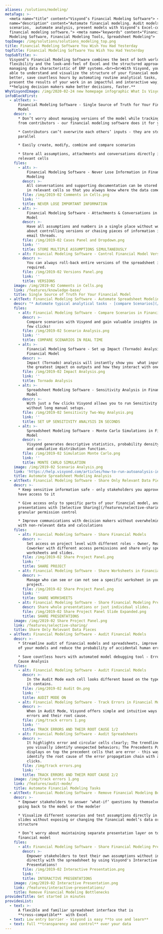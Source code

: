 ```yaml
---
aliases: /solutions/modeling/
metaTags: >-
  <meta name="title" content="Visyond’s Financial Modeling Software"> <meta
  name="description" content="Automate financial modeling. Audit models, create
  scenarios,  automate analysis, present models with Visyond’s Excel-compatible
  financial modeling software."> <meta name="keywords" content="Financial
  Modeling Software, Financial Modeling Tools, Spreadsheet Modeling">
topImage: /img/solutions/solutions_modeling_top.png
title: Financial Modeling Software You Wish You Had Yesterday
topTitle: Financial Modeling Software You Wish You Had Yesterday
topSubTitle: >-
  Visyond’s Financial Modeling Software combines the best of both worlds: the
  flexibility and the look-and-feel of Excel and the structured approach to
  managing data characteristic of ERP systems.<br><br>With Visyond, you will be
  able to understand and visualize the structure of your financial models
  better, save countless hours by automating routine analytical tasks, and
  present the results of your work in an impactful and interactive way,
  **helping decision makers make better decisions, faster.**
WhyVisyondImage: /img/2020-02-24 new homepage infographic What Is Visyond.png
infoBlockFirst:
  - altText: >-
      Financial Modeling Software - Single Source of Truth for Your Financial
      Model
    descr: >
      * Don’t worry about managing versions of the model while tracking inputs
      from contributors - our financial modeling software does it for you

      * Contributors can’t overwrite each others’ inputs - they are stored in
      parallel

      * Easily create, modify, combine and compare scenarios

      * Store all assumptions, attachments and conversations directly in the
      relevant cells
    files:
      - alt: >-
          Financial Modeling Software - Never Lose Information in Financial
          Modeling
        descr: >-
          All conversations and supporting documentation can be stored directly
          in relevant cells so that you always know where the data comes from.
        file: /img/2019-02 Comments in Cells.png
        link: ''
        title: NEVER LOSE IMPORTANT INFORMATION
      - alt: >-
          Financial Modeling Software - Attachments & Conversations in Financial
          Model
        descr: >-
          Have all assumptions and numbers in a single place without worrying
          about controlling versions or chasing pieces of information in long
          email threads.
        file: /img/2019-02 Cases Panel and Dropdown.png
        link: ''
        title: STORE MULTIPLE ASSUMPTIONS SIMULTANEOUSLY
      - alt: Financial Modeling Software - Control Financial Model Versions
        descr: >-
          You can always roll-back entire versions of the spreadsheet if
          required.
        file: /img/2019-02 Versions Panel.png
        link: ''
        title: VERSIONS
    image: /img/2019-02 Comments in Cells.png
    link: /features/knowledge-base/
    title: Single Source of Truth For Your Financial Model
  - altText: Financial Modeling Software - Automate Spreadsheet Modeling Analysis
    descr: "* Automate typical analytical tasks - [compare Scenarios](/features/scenarios/), [run Monte Carlo Simulations](/features/simulations/) or [Sensitivity](/features/sensitivity/) analysis) - without add-ons/macros or coding\n* Focus on on getting insights from your data instead of preparing data\n* Take advantage of financial modeling tools such as Visyond's auto-analysis for complete analysis in seconds\r\n\n"
    files:
      - alt: Financial Modeling Software - Compare Scenarios in Financial Models
        descr: >-
          Compare scenarios with Visyond and gain valuable insights in just a
          few clicks!
        file: /img/2019-02 Scenario Analysis.png
        link: ''
        title: COMPARE SCENARIOS IN REAL TIME
      - alt: >-
          Financial Modeling Software - Set up Impact (Tornado) Analysis in
          Financial Model
        descr: >-
          Impact (Tornado) analysis will instantly show you  what inputs have
          the greatest impact on outputs and how they interact with one another 
        file: /img/2019-02 Impact Analysis.png
        link: ''
        title: Tornado Analysis
      - alt: >-
          Spreadsheet Modeling Software - Sensitivity Analysis in Financial
          Model
        descr: >-
          With just a few clicks Visyond allows you to run Sensitivity analysis
          without long manual setups.
        file: /img/2019-02 Sensitivity Two-Way Analysis.png
        link: ''
        title: SET UP SENSITIVITY ANALYSIS IN SECONDS
      - alt: >-
          Spreadsheet Modeling Software - Monte Carlo Simulations in Financial
          Model
        descr: >-
          Visyond generates descriptive statistics, probability density function
          and cumulative distribution function.
        file: /img/2019-02 Simulation Monte Carlo.png
        link: ''
        title: MONTE CARLO SIMULATION
    image: /img/2019-02 Scenario Analysis.png
    link: 'https://help.visyond.com/articles/how-to-run-autoanalysis-in-visyond/'
    title: Automate Spreadsheet Modeling Analysis
  - altText: Financial Modeling Software - Share Only Relevant Data Pieces
    descr: >-
      * Keep sensitive information safe - only stakeholders you approve will
      have access to it

      * Give access only to specific parts of your financial model, analysis and
      presentations with [Selective Sharing](/features/selective-sharing/) and
      granular permission control

      * Improve communications with decision makers without overwhelming them
      with non-relevant data and calculations
    files:
      - alt: Financial Modeling Software - Share Financial Models
        descr: >-
          Set access on project level with different roles - Owner, Reader,
          Coworker with different access permissions and share only specific
          worksheets and slides.
        file: /img/2019-02 Share Project Panel.png
        link: ''
        title: SHARE PROJECT
      - alt: Financial Modeling Software - Share Worksheets in Financial Models
        descr: >-
          Manage who can see or can not see a specific worksheet in your
          project.
        file: /img/2019-02 Share Project Panel.png
        link: ''
        title: SHARE WORKSHEETS
      - alt: Financial Modeling Software - Share Financial Modeling Presentations
        descr: Share whole presentations or just individual slides.
        file: /img/2019-02 Share Project Panel Slide Expanded.png
        title: SHARE PRESENTATIONS
    image: /img/2019-02 Share Project Panel.png
    link: /features/selective-sharing/
    title: Share Only Relevant Data Pieces
  - altText: Financial Modeling Software - Audit Financial Models
    descr: >-
      * Streamline audit of financial models and spreadsheets, improve quality
      of your models and reduce the probability of accidental human errors

      * Save countless hours with automated model debugging tool - Error Root
      Cause Analysis
    files:
      - alt: Financial Modeling Software - Audit Financial Models
        descr: >-
          In the Audit Mode each cell looks different based on the type of data
          it contains.
        file: /img/2019-02 Audit On.png
        link: ''
        title: AUDIT MODE ON
      - alt: Financial Modeling Software - Track Errors in Financial Models
        descr: >-
          When in Audit Mode, Visyond offers simple and intuitive ways to track
          errors and their root cause.
        file: /img/track errors 1.png
        link: ''
        title: TRACK ERRORS AND THEIR ROOT CAUSE 1/2
      - alt: Financial Modeling Software - Audit Spreadsheets
        descr: >-
          It highlights error and circular cells clearly; The trendlines help
          you visually identify unexpected behaviors; The Precedents Panel
          displays on top the precedent cells that are error - this way you can
          identify the root cause of the error propagation chain with a few
          clicks.
        file: /img/track errors.png
        link: ''
        title: TRACK ERRORS AND THEIR ROOT CAUSE 2/2
    image: /img/track errors 1.png
    link: /features/audit-mode/
    title: Automate Financial Modeling Tasks
  - altText: Financial Modeling Software - Remove Financial Modeling Bottlenecks
    descr: >-
      * Empower stakeholders to answer ‘what-if’ questions by themselves without
      going back to the model or the modeler

      * Visualize different scenarios and test assumptions directly in the
      slides without exposing or changing the financial model’s data or
      structure

      * Don’t worry about maintaining separate presentation layer on top of your
      financial model
    files:
      - alt: Financial Modeling Software - Share Financial Modeling Presentations
        descr: >-
          Empower stakeholders to test their own assumptions without interacting
          directly with the spreadsheet by using Visyond's Interactive
          Presentations!
        file: /img/2019-02 Interactive Presentation.png
        link: ''
        title: INTERACTIVE PRESENTATIONS
    image: /img/2019-02 Interactive Presentation.png
    link: /features/interactive-presentations/
    title: Remove Financial Modeling Bottlenecks
providesTitle: Get started in minutes
providesList:
  - text: >-
      A flexible and familiar spreadsheet interface that is
      **cross-compatible**  with Excel
  - text: Low entry barrier - Visyond is easy **to use and learn**
  - text: Full **transparency and control** over your data
---
```


